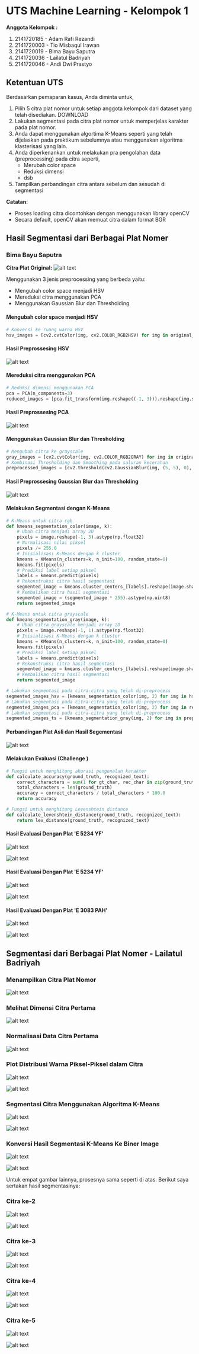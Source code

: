 # UTS Machine Learning - Kelompok 1

**Anggota Kelompok :** 

1. 2141720185 - Adam Rafi Rezandi
2. 2141720003 - Tio Misbaqul Irawan
3. 2141720019 - Bima Bayu Saputra
4. 2141720036 - Lailatul Badriyah
5. 2141720046 - Andi Dwi Prastyo

## Ketentuan UTS

Berdasarkan pemaparan kasus, Anda diminta untuk,

1. Pilih 5 citra plat nomor untuk setiap anggota kelompok dari dataset yang telah disediakan. DOWNLOAD
2. Lakukan segmentasi pada citra plat nomor untuk memperjelas karakter pada plat nomor.
3. Anda dapat menggunakan algortima K-Means seperti yang telah dijelaskan pada praktikum sebelumnya atau menggunakan algoritma klasterisasi yang lain.
4. Anda diperkenankan untuk melakukan pra pengolahan data (preprocessing) pada citra seperti,
	- Merubah color space
	- Reduksi dimensi
	- dsb
5. Tampilkan perbandingan citra antara sebelum dan sesudah di segmentasi

**Catatan:**

- Proses loading citra dicontohkan dengan menggunakan library openCV
- Secara default, openCV akan memuat citra dalam format BGR

## Hasil Segmentasi dari Berbagai Plat Nomer

### Bima Bayu Saputra

**Citra Plat Original:**
![alt text](UTS_Bima/docs/Original.png)

Menggunakan 3 jenis preprocessing yang berbeda yaitu:

- Mengubah color space menjadi HSV
- Mereduksi citra menggunakan PCA
- Menggunakan Gaussian Blur dan Thresholding

#### Mengubah color space menjadi HSV

```python
# Konversi ke ruang warna HSV
hsv_images = [cv2.cvtColor(img, cv2.COLOR_RGB2HSV) for img in original_images]
```

#### Hasil Preprossesing HSV

![alt text](UTS_Bima/docs/hsv.png)

#### Mereduksi citra menggunakan PCA

```python
# Reduksi dimensi menggunakan PCA
pca = PCA(n_components=3)
reduced_images = [pca.fit_transform(img.reshape((-1, 3))).reshape(img.shape) for img in original_images]
```

#### Hasil Preprossesing PCA

![alt text](UTS_Bima/docs/pca.png)

#### Menggunakan Gaussian Blur dan Thresholding

```python
# Mengubah citra ke grayscale
gray_images = [cv2.cvtColor(img, cv2.COLOR_RGB2GRAY) for img in original_images]
# Kombinasi Thresholding dan Smoothing pada saluran kecerahan
preprocessed_images = [cv2.threshold(cv2.GaussianBlur(img, (5, 5), 0), 0, 255, cv2.THRESH_BINARY + cv2.THRESH_OTSU)[1] for img in gray_images]
```

#### Hasil Preprossesing Gaussian Blur dan Thresholding

![alt text](UTS_Bima/docs/ts.png)

#### Melakukan Segmentasi dengan K-Means

```python
# K-Means untuk citra rgb
def kmeans_segmentation_color(image, k):
    # Ubah citra menjadi array 2D
    pixels = image.reshape(-1, 3).astype(np.float32)
    # Normalisasi nilai piksel
    pixels /= 255.0
    # Inisialisasi K-Means dengan k cluster
    kmeans = KMeans(n_clusters=k, n_init=100, random_state=0)
    kmeans.fit(pixels)
    # Prediksi label setiap piksel
    labels = kmeans.predict(pixels)
    # Rekonstruksi citra hasil segmentasi
    segmented_image = kmeans.cluster_centers_[labels].reshape(image.shape)
    # Kembalikan citra hasil segmentasi
    segmented_image = (segmented_image * 255).astype(np.uint8)
    return segmented_image

# K-Means untuk citra grayscale
def kmeans_segmentation_gray(image, k):
    # Ubah citra grayscale menjadi array 2D
    pixels = image.reshape(-1, 1).astype(np.float32)
    # Inisialisasi K-Means dengan k cluster
    kmeans = KMeans(n_clusters=k, n_init=100, random_state=0)
    kmeans.fit(pixels)
    # Prediksi label setiap piksel
    labels = kmeans.predict(pixels)
    # Rekonstruksi citra hasil segmentasi
    segmented_image = kmeans.cluster_centers_[labels].reshape(image.shape)
    # Kembalikan citra hasil segmentasi
    return segmented_image
```

```python
# Lakukan segmentasi pada citra-citra yang telah di-preprocess
segmented_images_hsv = [kmeans_segmentation_color(img, 2) for img in hsv_images]
# Lakukan segmentasi pada citra-citra yang telah di-preprocess
segmented_images_pca = [kmeans_segmentation_color(img, 2) for img in reduced_images]
# Lakukan segmentasi pada citra-citra yang telah di-preprocess
segmented_images_ts = [kmeans_segmentation_gray(img, 2) for img in preprocessed_images]
```

#### Perbandingan Plat Asli dan Hasil Segementasi

![alt text](UTS_Bima/docs/hasil.png)

#### Melakukan Evaluasi (Challenge )

```python
# Fungsi untuk menghitung akurasi pengenalan karakter
def calculate_accuracy(ground_truth, recognized_text):
    correct_characters = sum(1 for gt_char, rec_char in zip(ground_truth, recognized_text) if gt_char == rec_char)
    total_characters = len(ground_truth)
    accuracy = correct_characters / total_characters * 100.0
    return accuracy

# Fungsi untuk menghitung Levenshtein distance
def calculate_levenshtein_distance(ground_truth, recognized_text):
    return lev_distance(ground_truth, recognized_text)
```

#### Hasil Evaluasi Dengan Plat 'E 5234 YF'

![alt text](UTS_Bima/docs/eval2.png)

![alt text](UTS_Bima/docs/evalBM7098V.png)

#### Hasil Evaluasi Dengan Plat 'E 5234 YF'

![alt text](UTS_Bima/docs/eval.png)

![alt text](UTS_Bima/docs/evalE5234YF.png)

#### Hasil Evaluasi Dengan Plat 'E 3083 PAH'

![alt text](UTS_Bima/docs/eval1.png)

![alt text](UTS_Bima/docs/evalE3083PAH.png)


## Segmentasi dari Berbagai Plat Nomer - Lailatul Badriyah

### Menampilkan Citra Plat Nomor

![alt text](Lailatul%20Badriyah%20-%20UTS/docs/original-image.png)

### Melihat Dimensi Citra Pertama

![alt text](Lailatul%20Badriyah%20-%20UTS/docs/dimensi-citra.png)

### Normalisasi Data Citra Pertama

![alt text](Lailatul%20Badriyah%20-%20UTS/docs/normalisasi-citra.png)

### Plot Distribusi Warna Piksel-Piksel dalam Citra

![alt text](Lailatul%20Badriyah%20-%20UTS/docs/plot-pixels.png)

![alt text](Lailatul%20Badriyah%20-%20UTS/docs/hasil-plot.png)

### Segmentasi Citra Menggunakan Algoritma K-Means

![alt text](Lailatul%20Badriyah%20-%20UTS/docs/segmentasi-kmeans.png)

![alt text](Lailatul%20Badriyah%20-%20UTS/docs/hasil-segmentasi-kmeans.png)

### Konversi Hasil Segmentasi K-Means Ke Biner Image

![alt text](Lailatul%20Badriyah%20-%20UTS/docs/konversi-biner.png)

![alt text](Lailatul%20Badriyah%20-%20UTS/docs/hasil-biner.png)

Untuk empat gambar lainnya, prosesnya sama seperti di atas. Berikut saya sertakan hasil segmentasinya:

### Citra ke-2
![alt text](Lailatul%20Badriyah%20-%20UTS/docs/hasil-segmentasi-2.png)

![alt text](Lailatul%20Badriyah%20-%20UTS/docs/hasil-segmentasi-biner-2.png)

### Citra ke-3
![alt text](Lailatul%20Badriyah%20-%20UTS/docs/hasil-segmentasi-1.png)

![alt text](Lailatul%20Badriyah%20-%20UTS/docs/hasil-segmentasi-biner-1.png)

### Citra ke-4
![alt text](Lailatul%20Badriyah%20-%20UTS/docs/hasil-segmentasi-3.png)

![alt text](Lailatul%20Badriyah%20-%20UTS/docs/hasil-segmentasi-biner-3.png)

### Citra ke-5
![alt text](Lailatul%20Badriyah%20-%20UTS/docs/hasil-segmentasi-4.png)

![alt text](Lailatul%20Badriyah%20-%20UTS/docs/hasil-segmentasi-biner-4.png)